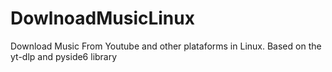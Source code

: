# DowlnoadMusicLinux
Download Music From Youtube and other plataforms in Linux. Based on the yt-dlp and pyside6 library
